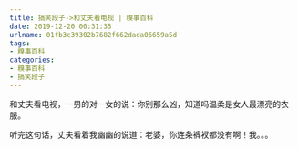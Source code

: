 ```yaml
---
title: 搞笑段子->和丈夫看电视 | 糗事百科
date: 2019-12-20 00:31:35
urlname: 01fb3c39302b7682f662dada06659a5d
tags: 
- 糗事百科
categories:
- 糗事百科
- 搞笑段子
---
```

和丈夫看电视，一男的对一女的说：你别那么凶，知道吗温柔是女人最漂亮的衣服。

听完这句话，丈夫看着我幽幽的说道：老婆，你连条裤衩都没有啊！我。。。


